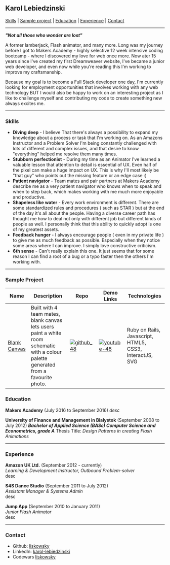 ## Karol Lebiedzinski

[Skills](#skills) | [Sample project](#project) | [Education](#education) | [Experience](#experience) | [Contact](#contact)

***

***"Not all those who wonder are lost"***

A former lamberjack, Flash animator, and many more. Long was my journey before I got to Makers Academy - highly selective 12 week intensive coding bootcamp - where I discovered my love for web once more. Now ater 15 years since I've created my first Dreamweaver website, I've became a junior web developer, and even now while you're reading this I'm working to improve my craftsmanship.

Because my goal is to become a Full Stack developer one day, I'm currently looking for employment opportunities that involves working with any web technology BUT I would also be happy to work on an interesting project as I like to challenge myself and contributing my code to create something new always excites me.

***

### <a name="skills">Skills</a>

- **Diving deep** - I believe That there's always a possibility to expand my knowledge about a process or task that I'm working on. As an Amazons Instructor and a Problem Solver I'm being constantly challenged with lots of different and complex issues, and that desire to know "everything" helped me resolve them many times.
- **Stubborn perfectionist** - During my time as an Animator I've learned a valuable lesson that attention to detail is essential of UX. Even half of the pixel can make a huge impact on UX. This is why I'll most likely be "that guy" who points out the missing feature or an edge case :)
- **Patient navigator** - Team mates and pair partners at Makers Academy describe me as a very patient navigator who knows when to speak and when to step back, which makes working with me much more enjoyable and productive.
- **Shapeless like water** - Every work environment is different. There are some standardized rules and procedures ( such as STAR ) but at the end of the day it's all about the people. Having a diverse career path has thought me how to deal not only with different job but different kinds of people as well. I personally think that this ability to quickly adopt is one of my greatest assets.
- **Feedback hunger** - I always encourage people ( even in my private life ) to give me as much feedback as possible. Especially when they notice some areas where I can improve. I simply love constructive criticism.
- **6th sense** - Can't really explain this one. It just seems that for some reason I can find a root of a bug or a typo faster then the others I'm working with.

***

### <a name="project">Sample Project</a>
Name | Description | Repo | Demo Links | Technologies
--- | --- | --- | --- | ---
[Blank Canvas][1] | Built with 4 team mates, blank canvas lets users paint a white room schematic with a colour palette generated from a favourite photo. | [![github_48](https://cloud.githubusercontent.com/assets/12953472/18687862/de8df31e-7f79-11e6-937c-f20c0e0ee2b4.png)][1] | [![youtube-48](https://cloud.githubusercontent.com/assets/12953472/18688443/6021e65e-7f7c-11e6-9479-6ad58e3ab834.png)][2] | Ruby on Rails, Javascript, HTML5, CSS3, InteractJS, SVG


### <a name="skills">Education</a>

**Makers Academy** (July 2016 to September 2016)
*desc*

**University of Finance and Management in Bialystok** (September 2008 to July 2012)
***Bachelor of Applied Science (BASc) Computer Science and Econometrics, grade A***
Thesis Title: *Design Patterns in creating Flash Animations*

***

### <a name="experience">Experience</a>

**Amazon UK Ltd.** (September 2012 - currently)    
*Learning & Development Instructor, Outbound Problem-solver*   
desc

**S4S Dance Studio** (September 2011 to July 2012)   
*Assistant Manager & Systems Admin*  
desc

**Jump App** (September 2010 to January 2011)   
*Junior Flash Animator*  
desc

***

### <a name="contact">Contact</a>
- Github: [liskowsky](https://github.com/liskowsky)
- LinkedIn: [karol-lebiedzinski](www.linkedin.com/in/karol-lebiedzinski)
- Codewars [liskowsky](http://www.codewars.com/users/liskowsky)

[1]: https://github.com/hannako/blank_canvas
[2]: https://vimeo.com/183908628
